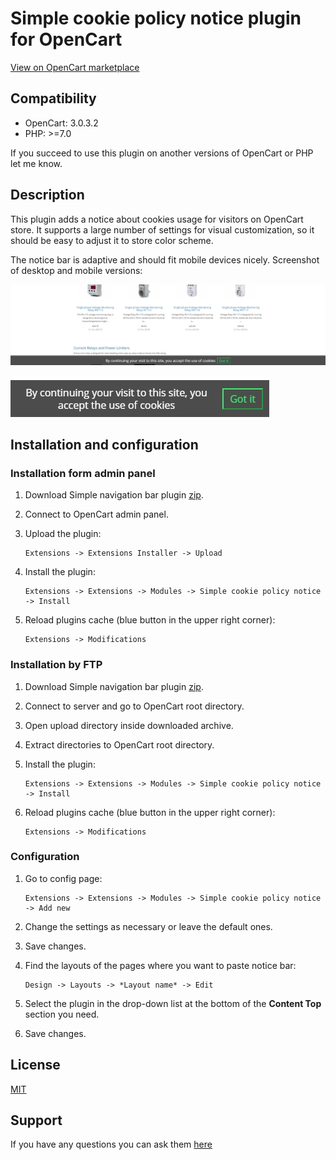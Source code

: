 # Simple cookie policy notice plugin for OpenCart

[View on OpenCart marketplace](https://www.opencart.com/index.php?route=marketplace/extension/info&extension_id=37993)

## Compatibility

* OpenCart: 3.0.3.2
* PHP: >=7.0

If you succeed to use this plugin on another versions of OpenCart or PHP let me know.

## Description

This plugin adds a notice about cookies usage for visitors on OpenCart store. It supports a large number of settings for visual customization, so it should be easy to adjust it to store color scheme.

The notice bar is adaptive and should fit mobile devices nicely. Screenshot of desktop and mobile versions:

![Desktop version](./docs/img/desktop.jpg)

![Mobile version](./docs/img/mobile.jpg)

## Installation and configuration

### Installation form admin panel

1. Download Simple navigation bar plugin [zip](./Simple-cookie-policy-notice.ocmod.zip).

2. Connect to OpenCart admin panel.

3. Upload the plugin:

    ```
    Extensions -> Extensions Installer -> Upload
    ```

4. Install the plugin:

    ```
    Extensions -> Extensions -> Modules -> Simple cookie policy notice -> Install
    ```

5. Reload plugins cache (blue button in the upper right corner):

    ```
    Extensions -> Modifications
    ```

### Installation by FTP

1. Download Simple navigation bar plugin [zip](./Simple-cookie-policy-notice.ocmod.zip).

2. Connect to server and go to OpenCart root directory.

3. Open upload directory inside downloaded archive.

4. Extract directories to OpenCart root directory.

5. Install the plugin:

    ```
    Extensions -> Extensions -> Modules -> Simple cookie policy notice -> Install
    ```

5. Reload plugins cache (blue button in the upper right corner):

    ```
    Extensions -> Modifications
    ```

### Configuration

1. Go to config page:

    ```
    Extensions -> Extensions -> Modules -> Simple cookie policy notice -> Add new
    ```

2. Change the settings as necessary or leave the default ones.

3. Save changes.

4. Find the layouts of the pages where you want to paste notice bar:

    ```
    Design -> Layouts -> *Layout name* -> Edit
    ```

5. Select the plugin in the drop-down list at the bottom of the **Content Top** section you need.

6. Save changes.

## License

[MIT](https://github.com/overvis/opencart-plugins/blob/master/LICENSE)

## Support

If you have any questions you can ask them [here](https://github.com/overvis/opencart-plugins/issues)
